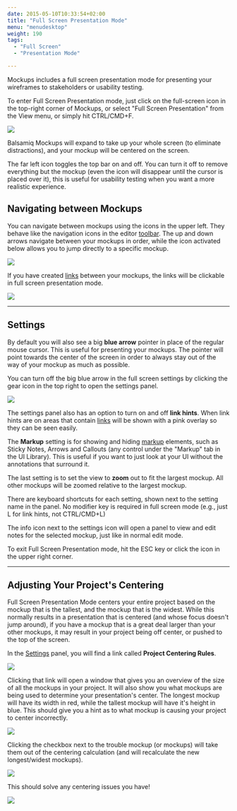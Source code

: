 ```yaml
---
date: 2015-05-10T10:33:54+02:00
title: "Full Screen Presentation Mode"
menu: "menudesktop"
weight: 190
tags:
  - "Full Screen"
  - "Presentation Mode"

---
```


Mockups includes a full screen presentation mode for presenting your wireframes to stakeholders or usability testing.

To enter Full Screen Presentation mode, just click on the full-screen icon in the top-right corner of Mockups, or select "Full Screen Presentation" from the View menu, or simply hit CTRL/CMD+F.

![](//media.balsamiq.com/img/support/docs/m4d/b3/fullscreen-topbar.png)

Balsamiq Mockups will expand to take up your whole screen (to eliminate distractions), and your mockup will be centered on the screen.

The far left icon toggles the top bar on and off. You can turn it off to remove everything but the mockup (even the icon will disappear until the cursor is placed over it), this is useful for usability testing when you want a more realistic experience.

## Navigating between Mockups

You can navigate between mockups using the icons in the upper left. They behave like the navigation icons in the editor [toolbar](/desktop/overview/#the-toolbar). The up and down arrows navigate between your mockups in order, while the icon activated below allows you to jump directly to a specific mockup.   

![](//media.balsamiq.com/img/support/docs/m4d/b3/fullscreen-navigation.png)

If you have created [links](/desktop/linking/) between your mockups, the links will be clickable in full screen presentation mode.

![](//media.balsamiq.com/img/support/docs/m4d/b3/bighand.png)


* * *

## Settings

By default you will also see a big **blue arrow** pointer in place of the regular mouse cursor. This is useful for presenting your mockups. The pointer will point towards the center of the screen in order to always stay out of the way of your mockup as much as possible.

You can turn off the big blue arrow in the full screen settings by clicking the gear icon in the top right to open the settings panel.

![](//media.balsamiq.com/img/support/docs/m4d/b3/fullscreen-settings.png)

The settings panel also has an option to turn on and off **link hints**. When link hints are on areas that contain [links](/desktop/linking/) will be shown with a pink overlay so they can be seen easily.

The **Markup** setting is for showing and hiding [markup](/desktop/markup/) elements, such as Sticky Notes, Arrows and Callouts (any control under the "Markup" tab in the UI Library). This is useful if you want to just look at your UI without the annotations that surround it.

The last setting is to set the view to **zoom** out to fit the largest mockup. All other mockups will be zoomed relative to the largest mockup.

There are keyboard shortcuts for each setting, shown next to the setting name in the panel. No modifier key is required in full screen mode (e.g., just L for link hints, not CTRL/CMD+L)

The info icon next to the settings icon will open a panel to view and edit notes for the selected mockup, just like in normal edit mode.

To exit Full Screen Presentation mode, hit the ESC key or click the icon in the upper right corner.

* * *

## Adjusting Your Project's Centering

Full Screen Presentation Mode centers your entire project based on the mockup that is the tallest, and the mockup that is the widest. While this normally results in a presentation that is centered (and whose focus doesn't jump around), if you have a mockup that is a great deal larger than your other mockups, it may result in your project being off center, or pushed to the top of the screen.

In the [Settings](//docs.balsamiq.com/fullscreen#settings) panel, you will find a link called **Project Centering Rules**.

![](//media.balsamiq.com/img/support/docs/m4d/b3/fullscreen-centering_rules_link.png)

Clicking that link will open a window that gives you an overview of the size of all the mockups in your project. It will also show you what mockups are being used to determine your presentation's center. The longest mockup will have its width in red, while the tallest mockup will have it's height in blue. This should give you a hint as to what mockup is causing your project to center incorrectly.

![](//media.balsamiq.com/img/support/docs/m4d/b3/fullscreen-centering_rules_default.png)

Clicking the checkbox next to the trouble mockup (or mockups) will take them out of the centering calculation (and will recalculate the new longest/widest mockups).

![](//media.balsamiq.com/img/support/docs/m4d/b3/fullscreen-centering_rules_changed.png)

This should solve any centering issues you have!

![](//media.balsamiq.com/img/support/docs/m4d/b3/fullscreen-centering_rules_after.png)
